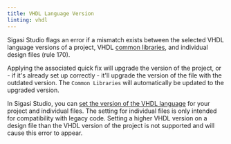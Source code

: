 ```yaml
---
title: VHDL Language Version
linting: vhdl
---
```


Sigasi Studio flags an error if a mismatch exists between the selected
VHDL language versions of a project, VHDL [common libraries](/manual/libraries/#common-libraries),
and individual design files (rule 170).

Applying the associated quick fix will upgrade the version of the project,
or - if it's already set up correctly - it'll upgrade the version of the file with the outdated version.
The `Common Libraries` will automatically be updated to the upgraded version.

In Sigasi Studio, you can [set the version of the VHDL
language](/manual/eclipse/config#choosing-your-vhdl-and-verilog-version) for
your project and individual files. The setting for individual
files is only intended for compatibility with legacy code. Setting a
higher VHDL version on a design file than the VHDL version of the
project is not supported and will cause this error to appear.

<!-- Not configurable in preferences, only in file -->
